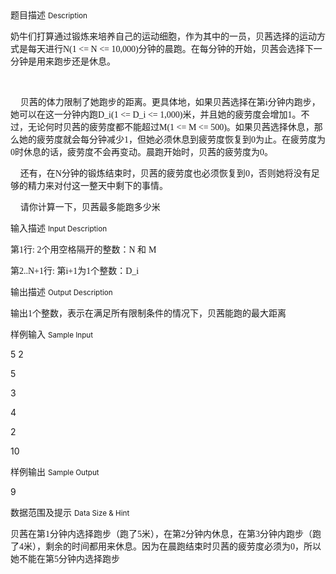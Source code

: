 <div class="panel panel-default">
<div class="area-title">
<span>
题目描述
<small>Description</small>
</span></div>
<div class="panel-body">

<p>奶牛们打算通过锻炼来培养自己的运动细胞，作为其中的一员，贝茜选择的运动方式是每天进行<span style="font-family: Times New Roman;">N(1 &lt;= N &lt;= 10,000)</span><span style="">分钟的晨跑。在每分钟的开始，贝茜会选择下一分钟是用来跑步还是休息。</span></p>
<p> </p>
<p>    贝茜的体力限制了她跑步的距离。更具体地，如果贝茜选择在第<span style="font-family: Times New Roman;">i</span><span style="">分钟内跑步，她可以在这一分钟内跑</span><span style="font-family: Times New Roman;">D_i(1 &lt;= D_i &lt;= 1,000)</span><span style="">米，并且她的疲劳度会增加</span><span style="font-family: Times New Roman;">1</span><span style="">。不过，无论何时贝茜的疲劳度都不能超过</span><span style="font-family: Times New Roman;">M(1 &lt;= M &lt;= 500)</span><span style="">。如果贝茜选择休息，那么她的疲劳度就会每分钟减少</span><span style="font-family: Times New Roman;">1</span><span style="">，但她必须休息到疲劳度恢复到</span><span style="font-family: Times New Roman;">0</span><span style="">为止。在疲劳度为</span><span style="font-family: Times New Roman;">0</span><span style="">时休息的话，疲劳度不会再变动。晨跑开始时，贝茜的疲劳度为</span><span style="font-family: Times New Roman;">0</span><span style="">。</span></p>
<p>    还有，在<span style="font-family: Times New Roman;">N</span><span style="">分钟的锻炼结束时，贝茜的疲劳度也必须恢复到</span><span style="font-family: Times New Roman;">0</span><span style="">，否则她将没有足够的精力来对付这一整天中剩下的事情。</span></p>
<p>    请你计算一下，贝茜最多能跑多少米</p>

</div>
</div>

<div class="panel panel-default">
<div class="area-title">
<span>
输入描述
<small>Input Description</small>
</span></div>
<div class="panel-body">
<p>第<span style="font-family: Times New Roman;">1</span><span style="">行</span><span style="font-family: Times New Roman;">: 2</span><span style="">个用空格隔开的整数：</span><span style="font-family: Times New Roman;">N </span><span style="">和 </span><span style="font-family: Times New Roman;">M</span></p>
<p>第<span style="font-family: Times New Roman;">2..N+1</span><span style="">行</span><span style="font-family: Times New Roman;">: </span><span style="">第</span><span style="font-family: Times New Roman;">i+1</span><span style="">为</span><span style="font-family: Times New Roman;">1</span><span style="">个整数：</span><span style="font-family: Times New Roman;">D_i</span></p>

</div>
</div>
<div  class="panel panel-default">
<div class="area-title">
<span>
输出描述
<small>Output Description</small>
</span></div>
<div class="panel-body">

<p class="p0">输出<span style="font-family: Times New Roman;">1</span><span style="font-family: 宋体;">个整数，表示在满足所有限制条件的情况下，贝茜能跑的最大距离</span></p>

</div>
</div>


<div class="panel panel-default">
<div class="area-title">
<span>
样例输入
<small>Sample Input</small>
</span></div>
<div class="panel-body">
<p>5 2</p>
<p>5</p>
<p>3</p>
<p>4</p>
<p>2</p>
<p>10</p>

</div>
</div>

<div class="panel panel-default">
<div class="area-title">
<span>
样例输出
<small>Sample Output</small>
</span></div>
<div class="panel-body">
<p>9</p>

</div>
</div>

<div class="panel panel-default">
<div class="area-title">
<span>
数据范围及提示
<small>Data Size & Hint</small>
</span></div>
<div class="panel-body">
<p>贝茜在第<span style="font-family: Times New Roman;">1</span><span style="">分钟内选择跑步（跑了</span><span style="font-family: Times New Roman;">5</span><span style="">米），在第</span><span style="font-family: Times New Roman;">2</span><span style="">分钟内休息，在第</span><span style="font-family: Times New Roman;">3</span><span style="">分钟内跑步（跑了</span><span style="font-family: Times New Roman;">4</span><span style="">米），剩余的时间都用来休息。因为在晨跑结束时贝茜的疲劳度必须为</span><span style="font-family: Times New Roman;">0</span><span style="">，所以她不能在第</span><span style="font-family: Times New Roman;">5</span><span style="">分钟内选择跑步</span></p>
</div>
</div>